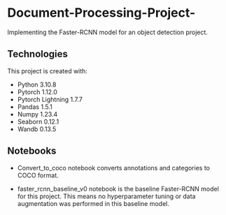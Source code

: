 # Document-Processing-Project-
Implementing the Faster-RCNN model for an object detection project.


## Technologies
This project is created with:
- Python 3.10.8
- Pytorch 1.12.0
- Pytorch Lightning 1.7.7
- Pandas 1.5.1
- Numpy 1.23.4
- Seaborn 0.12.1
- Wandb 0.13.5

## Notebooks

- Convert_to_coco notebook converts annotations and categories to COCO format. 

- faster_rcnn_baseline_v0 notebook is the baseline Faster-RCNN model for this project. This means no hyperparameter tuning or data augmentation was performed in this baseline model. 
